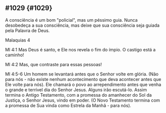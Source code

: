 ## #1029 {#1029}

A consciência é um bom &quot;policial&quot;, mas um péssimo guia. Nunca desobedeça a sua consciência, mas deixe que sua consciência seja guiada pela Palavra de Deus.

Malaquias 4

Ml 4:1 Mas Deus é santo, e Ele nos revela o fim do ímpio. O castigo está a caminho!

Ml 4:2 Mas, que contraste para essas pessoas!

Ml 4:5-6 Um homem se levantará antes que o Senhor volte em glória. (Não para nós - não existe nenhum acontecimento que deva acontecer antes que Ele volte para nós). Ele chamará o povo ao arrependimento antes que venha o grande e terrível dia do Senhor Jesus. Alguns irão escutá-lo. Assim termina o Antigo Testamento, com a promessa do amanhecer do Sol da Justiça, o Senhor Jesus, vindo em poder. (O Novo Testamento termina com a promessa de Sua vinda como Estrela da Manhã - para nós).